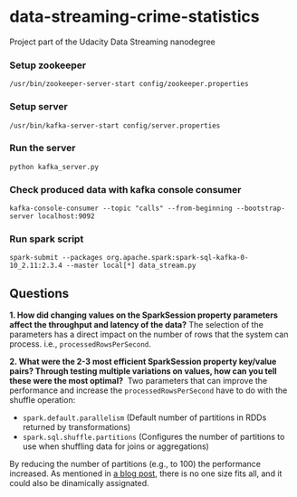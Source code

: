 # data-streaming-crime-statistics

Project part of the Udacity Data Streaming nanodegree

### Setup zookeeper
`/usr/bin/zookeeper-server-start config/zookeeper.properties`

### Setup server
`/usr/bin/kafka-server-start config/server.properties`

### Run the server
`python kafka_server.py`

### Check produced data with kafka console consumer
`kafka-console-consumer --topic "calls" --from-beginning --bootstrap-server localhost:9092`

### Run spark script
`spark-submit --packages org.apache.spark:spark-sql-kafka-0-10_2.11:2.3.4 --master local[*] data_stream.py`

## Questions

**1. How did changing values on the SparkSession property parameters affect the throughput and latency of the data?**
The selection of the parameters has a direct impact on the number of rows that the system can process. i.e., `processedRowsPerSecond`.

**2. What were the 2-3 most efficient SparkSession property key/value pairs? Through testing multiple variations on values, how can you tell these were the most optimal?** 
Two parameters that can improve the performance and increase the `processedRowsPerSecond` have to do with the shuffle operation: 
- `spark.default.parallelism` (Default number of partitions in RDDs returned by transformations)
- `spark.sql.shuffle.partitions` (Configures the number of partitions to use when shuffling data for joins or aggregations)

By reducing the number of partitions (e.g., to 100) the performance increased. As mentioned in [a blog post](http://blog.madhukaraphatak.com/dynamic-spark-shuffle-partitions/), there is no one size fits all, and it could also be dinamically assignated. 
